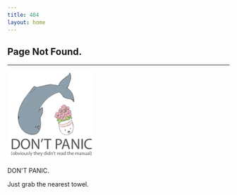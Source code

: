 ```yaml
---
title: 404
layout: home
---
```


## Page Not Found.

------

![404.png](/assets/images//404.png)

DON'T PANIC.

Just grab the nearest towel.




